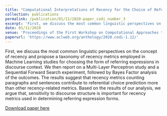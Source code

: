 ```yaml
---
title: "Computational Interpretations of Recency for the Choice of Referring Expressions in Discourse"
collection: publications
permalink: /publication/01/11/2020-paper_codi_number_3
excerpt: 'First, we discuss the most common linguistic perspectives on the concept of recency and propose a taxonomy of recency metrics employed in Machine Learning studies for choosing the form of referring expressions in discourse context. We then report on a Multi-Layer Perceptron study and a Sequential Forward Search experiment, followed by Bayes Factor analysis of the outcomes. The results suggest that recency metrics counting paragraphs and sentences contribute to referential choice prediction more than other recency-related metrics. Based on the results of our analysis, we argue that, sensitivity to discourse structure is important for recency metrics used in determining referring expression forms.'
date: 01/11/2020
venue: 'Proceedings of the First Workshop on Computational Approaches to Discourse'
paperurl: 'https://www.aclweb.org/anthology/2020.codi-1.12/'
---
```

First, we discuss the most common linguistic perspectives on the concept of recency and propose a taxonomy of recency metrics employed in Machine Learning studies for choosing the form of referring expressions in discourse context. We then report on a Multi-Layer Perceptron study and a Sequential Forward Search experiment, followed by Bayes Factor analysis of the outcomes. The results suggest that recency metrics counting paragraphs and sentences contribute to referential choice prediction more than other recency-related metrics. Based on the results of our analysis, we argue that, sensitivity to discourse structure is important for recency metrics used in determining referring expression forms.

[Download paper here](https://www.aclweb.org/anthology/2020.codi-1.12/)
